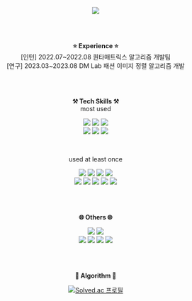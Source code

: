 <p align = "center">
<img src="https://capsule-render.vercel.app/api?type=rounded&color=0:9796f0,100:fbc7d4&height=300&text=Hi,%20I'm%20Seorim&animation=fadeIn" />
</p>

<br><br>

<p align="center">
<Strong> ⭐ Experience ⭐ </Strong> <br>
[인턴] 2022.07~2022.08 퀀타매트릭스 알고리즘 개발팀 <br>
[연구] 2023.03~2023.08 DM Lab 패션 이미지 정렬 알고리즘 개발 <br>
</p>

<br><br>

<p align="center">
    <Strong>⚒️ Tech Skills ⚒️</Strong><br>
    most used
</p>

<p align="center" display="inline-block">
    <img src="https://img.shields.io/badge/Python-3776AB?style=for-the-badge&logo=python&logoColor=white">
    <img src=https://img.shields.io/badge/PyTorch-%23EE4C2C.svg?style=for-the-badge&logo=PyTorch&logoColor=white>
    <img src=https://img.shields.io/badge/pandas-%23150458.svg?style=for-the-badge&logo=pandas&logoColor=white> <br>
    <img src=https://img.shields.io/badge/scikit--learn-%23F7931E.svg?style=for-the-badge&logo=scikit-learn&logoColor=white>
    <img src=https://img.shields.io/badge/numpy-%23013243.svg?style=for-the-badge&logo=numpy&logoColor=white>
    <img src=https://img.shields.io/badge/Matplotlib-%23ffffff.svg?style=for-the-badge&logo=Matplotlib&logoColor=black>
    
</p><br>

<p align="center">
    used at least once
</p>

<p align="center" display="inline-block">
    <img src=https://img.shields.io/badge/C%2B%2B-00599C?style=for-the-badge&logo=c%2B%2B&logoColor=white>
    <img src=https://img.shields.io/badge/Java-ED8B00?style=for-the-badge&logo=openjdk&logoColor=white>
    <img src=https://img.shields.io/badge/TensorFlow-FF6F00?style=for-the-badge&logo=tensorflow&logoColor=white>
    <img src=https://img.shields.io/badge/FastAPI-005571?style=for-the-badge&logo=fastapi> <br>
    <img src=https://img.shields.io/badge/HTML5-E34F26?style=for-the-badge&logo=html5&logoColor=white>
    <img src=https://img.shields.io/badge/javascript-%23323330.svg?style=for-the-badge&logo=javascript&logoColor=%23F7DF1E>
    <img src=https://img.shields.io/badge/React-20232A?style=for-the-badge&logo=react&logoColor=61DAFB>
    <img src=https://img.shields.io/badge/Amazon_AWS-232F3E?style=for-the-badge&logo=amazon-aws&logoColor=white>
    <img src=https://img.shields.io/badge/MySQL-00000F?style=for-the-badge&logo=mysql&logoColor=white>
</p>

<br><br>

<p align="center">
    <Strong> 🌐 Others 🌐 </Strong>
</p>

<p align="center" display="inline-block">
    <img src=https://img.shields.io/badge/Visual%20Studio%20Code-0078d7.svg?style=for-the-badge&logo=visual-studio-code&logoColor=white>
    <img src=https://img.shields.io/badge/figma-%23F24E1E.svg?style=for-the-badge&logo=figma&logoColor=white> <br>
    <img src=https://img.shields.io/badge/git-%23F05033.svg?style=for-the-badge&logo=git&logoColor=white> 
    <img src=https://img.shields.io/badge/github-%23121011.svg?style=for-the-badge&logo=github&logoColor=white>
    <img src=https://img.shields.io/badge/Notion-%23000000.svg?style=for-the-badge&logo=notion&logoColor=white>
    <img src=https://img.shields.io/badge/Slack-4A154B?style=for-the-badge&logo=slack&logoColor=white>
</p>

<br><br>

<p align="center">
    <Strong> 🧩 Algorithm 🧩 </Strong>
</p>

<p align="center" display="inline-block">
    <a href="https://solved.ac/srcho01">
        <img src="http://mazassumnida.wtf/api/v2/generate_badge?boj=srcho01" alt="Solved.ac 프로필">
    </a>
</p>


</div>